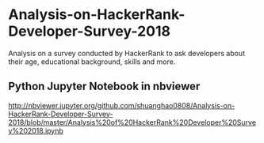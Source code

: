 # Analysis-on-HackerRank-Developer-Survey-2018
Analysis on a survey conducted by HackerRank to ask developers about their age, educational background, skills and more.








## Python Jupyter Notebook in nbviewer
http://nbviewer.jupyter.org/github.com/shuanghao0808/Analysis-on-HackerRank-Developer-Survey-2018/blob/master/Analysis%20of%20HackerRank%20Developer%20Survey%202018.ipynb
    
